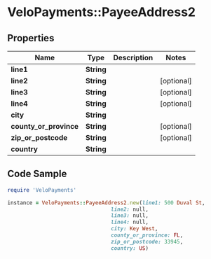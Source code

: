 # VeloPayments::PayeeAddress2

## Properties

Name | Type | Description | Notes
------------ | ------------- | ------------- | -------------
**line1** | **String** |  | 
**line2** | **String** |  | [optional] 
**line3** | **String** |  | [optional] 
**line4** | **String** |  | [optional] 
**city** | **String** |  | 
**county_or_province** | **String** |  | [optional] 
**zip_or_postcode** | **String** |  | [optional] 
**country** | **String** |  | 

## Code Sample

```ruby
require 'VeloPayments'

instance = VeloPayments::PayeeAddress2.new(line1: 500 Duval St,
                                 line2: null,
                                 line3: null,
                                 line4: null,
                                 city: Key West,
                                 county_or_province: FL,
                                 zip_or_postcode: 33945,
                                 country: US)
```


